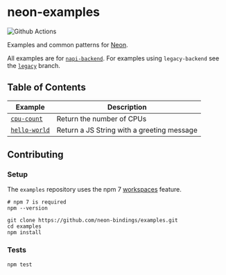 # neon-examples

![Github Actions](https://github.com/neon-bindings/examples/workflows/Test/badge.svg?branch=main)

Examples and common patterns for [Neon][neon].

All examples are for [`napi-backend`][napi-migration]. For examples using `legacy-backend` see the [`legacy`][legacy] branch. 

[neon]: https://github.com/neon-bindings/neon
[napi-migration]: https://github.com/neon-bindings/neon/blob/main/MIGRATION_GUIDE.md#n-api-migration-guide
[legacy]: https://github.com/neon-bindings/examples/tree/legacy

## Table of Contents

| Example                      | Description                                |
| ---------------------------- | ------------------------------------------ |
| [`cpu-count`][cpu-count]     | Return the number of CPUs                  |
| [`hello-world`][hello-world] | Return a JS String with a greeting message |


[cpu-count]: examples/cpu-count
[hello-world]: examples/hello-world

## Contributing

### Setup

The `examples` repository uses the npm 7 [workspaces] feature.

[workspaces]: https://docs.npmjs.com/cli/v7/using-npm/workspaces

```
# npm 7 is required
npm --version

git clone https://github.com/neon-bindings/examples.git
cd examples
npm install
```

### Tests

```
npm test
```
